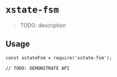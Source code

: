 # `xstate-fsm`

> TODO: description

## Usage

```
const xstateFsm = require('xstate-fsm');

// TODO: DEMONSTRATE API
```
